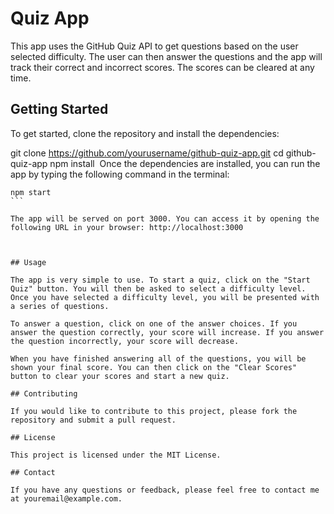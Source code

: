 # Quiz App

This app uses the GitHub Quiz API to get questions based on the user selected difficulty. The user can then answer the questions and the app will track their correct and incorrect scores. The scores can be cleared at any time.

## Getting Started

To get started, clone the repository and install the dependencies:

git clone https://github.com/yourusername/github-quiz-app.git
cd github-quiz-app
npm install
​
Once the dependencies are installed, you can run the app by typing the following command in the terminal:

```
npm start
​```

The app will be served on port 3000. You can access it by opening the following URL in your browser: http://localhost:3000


​
## Usage

The app is very simple to use. To start a quiz, click on the "Start Quiz" button. You will then be asked to select a difficulty level. Once you have selected a difficulty level, you will be presented with a series of questions.

To answer a question, click on one of the answer choices. If you answer the question correctly, your score will increase. If you answer the question incorrectly, your score will decrease.

When you have finished answering all of the questions, you will be shown your final score. You can then click on the "Clear Scores" button to clear your scores and start a new quiz.

## Contributing

If you would like to contribute to this project, please fork the repository and submit a pull request.

## License

This project is licensed under the MIT License.

## Contact

If you have any questions or feedback, please feel free to contact me at youremail@example.com.

